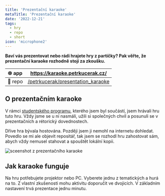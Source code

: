 ```yaml
---
title: 'Prezentační karaoke'
metaTitle: 'Prezentační karaoke'
date: '2022-12-21'
tags:
  - hry
  - repo
  - short
icon: 'microphone2'
---
```


**Baví vás prezentovat nebo rádi hrajete hry z partičky? Pak věřte, že prezentační karaoke rozhodně stojí za zkoušku.**


| 🌐 app  | https://karaoke.petrkucerak.cz/                                                          |
| ------ | ---------------------------------------------------------------------------------------- |
| 🔨 repo | [/petrkucerak/presentation_karaoke](https://github.com/petrkucerak/presentation_karaoke) |


## O prezentačním karaoke

V rámci [studentského programu](https://www.microsoft.com/cs-cz/education/students/stc), kterého jsem byl součástí, jsem hrávali hru tuto hru. Vždy jsme se u ní nasmáli, užili si společných chvil a posunuli se v prezentačních a rétorický dovednostech.

Dříve hra bývala hostována. Později jsem ji nemohl na internetu dohledat. Povedlo se mi ale objevit repositář, tak jsem se rozhodl hru zahostovat sám, abych vždy nemusel stahovat a spouštět lokální kopii.

![sceenshot z prezentačního karaoke](/posts/images/prezentacni-karaoke-01.png)

## Jak karaoke funguje

Na hru potřebujete projektor nebo PC. Vyberete jednu z tematických a hurá na to. Z vlastní zkušenosti mohu aktivitu doporučit ve dvojicích. V základním nastavení trvá prezentace jednu minutu.

